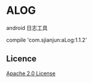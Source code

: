 # ALOG
android 日志工具

compile 'com.sjianjun:aLog:1.1.2'
## Licence
 [Apache 2.0 License](http://www.apache.org/licenses/LICENSE-2.0.html)
